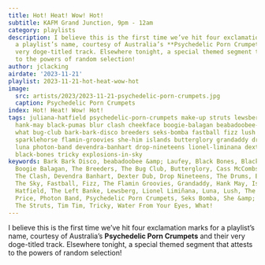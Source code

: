 ```yaml
---
title: Hot! Heat! Wow! Hot!
subtitle: KAFM Grand Junction, 9pm - 12am
category: playlists
description: I believe this is the first time we’ve hit four exclamation marks for
  a playlist’s name, courtesy of Australia’s **Psychedelic Porn Crumpets** and their
  very doge-titled track. Elsewhere tonight, a special themed segment that attests
  to the powers of random selection!
author: jclacking
airdate: '2023-11-21'
playlist: 2023-11-21-hot-heat-wow-hot
image:
  src: artists/2023/2023-11-21-psychedelic-porn-crumpets.jpg
  caption: Psychedelic Porn Crumpets
index: Hot! Heat! Wow! Hot!
tags: juliana-hatfield psychedelic-porn-crumpets make-up struts lewsberg left-banke
  hank-may black-pumas blur clash cheekface boogie-balagan beabadoobee-laufey tim-tim
  what bug-club bark-bark-disco breeders seks-bomba fastball fizz lush margo-price
  sparklehorse flamin-groovies she-him islands butterglory grandaddy drums cass-mccombs
  luna photon-band devendra-banhart drop-nineteens lionel-liminana dexter-dub water-from-your-eyes
  black-bones tricky explosions-in-sky
keywords: Bark Bark Disco, beabadoobee &amp; Laufey, Black Bones, Black Pumas, Blur,
  Boogie Balagan, The Breeders, The Bug Club, Butterglory, Cass McCombs, Cheekface,
  The Clash, Devendra Banhart, Dexter Dub, Drop Nineteens, The Drums, Explosions In
  The Sky, Fastball, Fizz, The Flamin Groovies, Grandaddy, Hank May, Islands, Juliana
  Hatfield, The Left Banke, Lewsberg, Lionel Limiñana, Luna, Lush, The Make-Up, Margo
  Price, Photon Band, Psychedelic Porn Crumpets, Seks Bomba, She &amp; Him, Sparklehorse,
  The Struts, Tim Tim, Tricky, Water From Your Eyes, What!
---
```

I believe this is the first time we’ve hit four exclamation marks for a playlist’s name, courtesy of Australia’s **Psychedelic Porn Crumpets** and their very doge-titled track. Elsewhere tonight, a special themed segment that attests to the powers of random selection!

